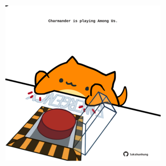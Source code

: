 <!-- built at 26/08/2024, 24:01:22 UTC -->
<p align="center">
  <img width="500" height="500" src="./ReadmeImage.svg">
</p>
